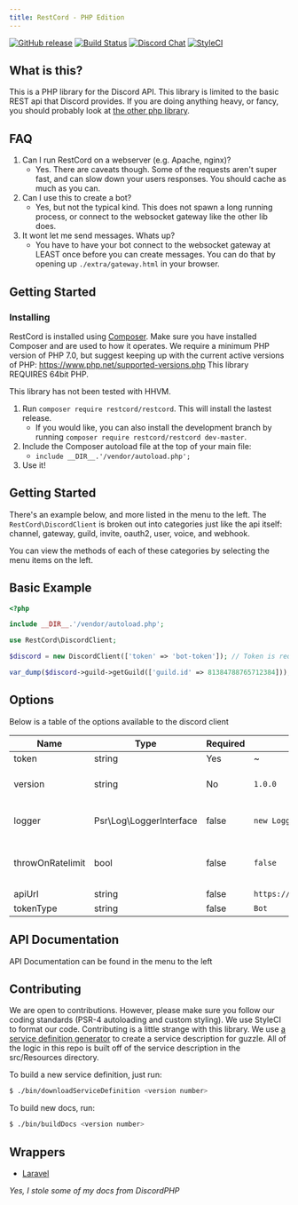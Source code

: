 ```yaml
---
title: RestCord - PHP Edition
---
```


[![GitHub release](https://img.shields.io/github/release/restcord/restcord.svg)](https://www.github.com/restcord/restcord) [![Build Status](https://travis-ci.org/restcord/restcord.svg?branch=master)](https://travis-ci.org/restcord/restcord) [![Discord Chat](https://img.shields.io/badge/chat-Discord%20API-blue.svg)](https://discord.gg/sxeztzU) [![StyleCI](https://styleci.io/repos/79310512/shield?branch=master)](https://styleci.io/repos/79310512)

What is this?
------------

This is a PHP library for the Discord API. This library is limited to the basic REST api that Discord provides.
If you are doing anything heavy, or fancy, you should probably look at [the other php library][1].
 
 
FAQ
---

1. Can I run RestCord on a webserver (e.g. Apache, nginx)?
    - Yes. There are caveats though. Some of the requests aren't super fast, and can slow down your users responses. You should cache as much as you can.
2. Can I use this to create a bot?
    - Yes, but not the typical kind. This does not spawn a long running process, or connect to the websocket gateway like the other lib does.
3. It wont let me send messages. Whats up?
    - You have to have your bot connect to the websocket gateway at LEAST once before you can create messages. You can do that by
    opening up `./extra/gateway.html` in your browser.

Getting Started
---------------

### Installing

RestCord is installed using [Composer](https://getcomposer.org). Make sure you have installed Composer and are used to how it operates.
We require a minimum PHP version of PHP 7.0, but suggest keeping up with the current active versions of PHP: https://www.php.net/supported-versions.php
This library REQUIRES 64bit PHP.

This library has not been tested with HHVM.

1. Run `composer require restcord/restcord`. This will install the lastest release.
	- If you would like, you can also install the development branch by running `composer require restcord/restcord dev-master`.
2. Include the Composer autoload file at the top of your main file:
	- `include __DIR__.'/vendor/autoload.php';`
3. Use it!

Getting Started
---------------

There's an example below, and more listed in the menu to the left. The `RestCord\DiscordClient` is broken out into 
categories just like the api itself: channel, gateway, guild, invite, oauth2, user, voice, and webhook.

You can view the methods of each of these categories by selecting the menu items on the left.


Basic Example
-------------

```php
<?php

include __DIR__.'/vendor/autoload.php';

use RestCord\DiscordClient;

$discord = new DiscordClient(['token' => 'bot-token']); // Token is required

var_dump($discord->guild->getGuild(['guild.id' => 81384788765712384]));

```

## Options

Below is a table of the options available to the discord client

Name | Type | Required | Default | Description
--- | --- | --- | --- | ---
token | string | Yes | ~ | Your bot token
version | string | No | `1.0.0` | The version of the API to use. Should probably be left alone
logger | Psr\Log\LoggerInterface | false | `new Logger('Logger')` | An instance of Psr\Log\LoggerInterface - e.g. Monolog\Logger
throwOnRatelimit | bool | false | `false` | Whether or not an exception is thrown when a ratelimit is supposed to hit
apiUrl | string | false | `https://discord.com/api/v10` | Should leave this alone.
tokenType | string | false | `Bot` | Either `Bot` or `OAuth`
 
## API Documentation

API Documentation can be found in the menu to the left

## Contributing

We are open to contributions. However, please make sure you follow our coding standards (PSR-4 autoloading and custom styling).
We use StyleCI to format our code. Contributing is a little strange with this library. We use [a service definition generator][2]
to create a service description for guzzle. All of the logic in this repo is built off of the service description in the
src/Resources directory.

To build a new service definition, just run:

```bash
$ ./bin/downloadServiceDefinition <version number>
```

To build new docs, run:

```bash
$ ./bin/buildDocs <version number>
```

## Wrappers

* [Laravel][3]
 
*Yes, I stole some of my docs from DiscordPHP* 
 
[1]: https://github.com/teamreflex/DiscordPHP
[2]: https://github.com/aequasi/discord-service-definition-generator
[3]: https://gitlab.com/more-cores/laravel-restcord
